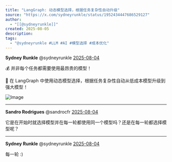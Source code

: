 ```yaml
---
title: "LangGraph: 动态模型选择，根据任务复杂性自动升级"
source: "https://x.com/sydneyrunkle/status/1952434447686529127"
author:
  - "[[@sydneyrunkle]]"
created: 2025-08-05
description:
tags:
  - "@sydneyrunkle #LLM #AI #模型选择 #成本优化"
---
```

**Sydney Runkle** @sydneyrunkle [2025-08-04](https://x.com/sydneyrunkle/status/1952434447686529127/history)

  
💰 并非每个任务都需要使用最昂贵的模型！

🔀 在 LangGraph 中使用动态模型选择，根据任务复杂性自动从低成本模型升级到强大模型！

![Image](https://pbs.twimg.com/media/GxhwxeBW0AA_Ko2?format=jpg&name=large)

---

**Sandro Rodrigues** @sandrocfr [2025-08-04](https://x.com/sandrocfr/status/1952435964250321398)

  
它是在开始时就选择模型并在每一轮都使用同一个模型吗？还是在每一轮都选择模型呢？

---

**Sydney Runkle** @sydneyrunkle [2025-08-04](https://x.com/sydneyrunkle/status/1952437347905122486)

  
每一轮 :)
